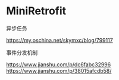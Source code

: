 # MiniRetrofit

异步任务

https://my.oschina.net/skymxc/blog/799117

事件分发机制

https://www.jianshu.com/p/dc6fabc32996
https://www.jianshu.com/p/38015afcdb58/
